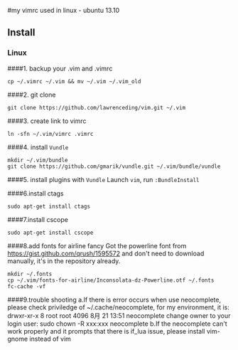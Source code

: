 #my vimrc used in linux - ubuntu 13.10
## Install
### Linux
####1. backup your .vim and .vimrc
```
cp ~/.vimrc ~/.vim && mv ~/.vim ~/.vim_old
```
####2. git clone
```
git clone https://github.com/lawrenceding/vim.git ~/.vim
```
####3. create link to vimrc
```
ln -sfn ~/.vim/vimrc .vimrc
```
####4. install `Vundle`
```
mkdir ~/.vim/bundle
git clone https://github.com/gmarik/vundle.git ~/.vim/bundle/vundle
```
####5. install plugins with `Vundle`
Launch `vim`, run `:BundleInstall`

####6.install ctags
```
sudo apt-get install ctags
```

####7.install cscope
```
sudo apt-get install cscope
```
####8.add fonts for airline fancy
Got the powerline font from https://gist.github.com/qrush/1595572
and don't need to download manually, it's in the repository already.
```
mkdir ~/.fonts
cp ~/.vim/fonts-for-airline/Inconsolata-dz-Powerline.otf ~/.fonts
fc-cache -vf
```
####9.trouble shooting
a.If there is error occurs when use neocomplete, please check priviledge of
~/.cache/neocomplete, for my environment, it is: 
drwxr-xr-x  8 root root  4096  8月 21 13:51 neocomplete
change owner to your login user:
sudo chown -R xxx:xxx neocomplete
b.If the neocomplete can't work properly and it prompts that there is if_lua
issue, please install vim-gnome instead of vim
